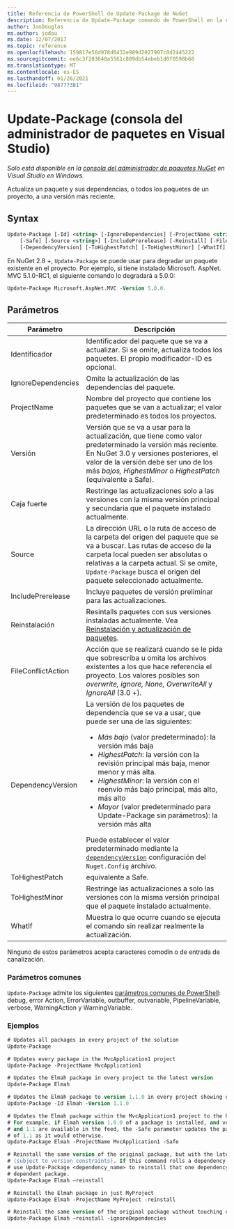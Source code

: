 ```yaml
---
title: Referencia de PowerShell de Update-Package de NuGet
description: Referencia de Update-Package comando de PowerShell en la consola del administrador de paquetes NuGet en Visual Studio.
author: JonDouglas
ms.author: jodou
ms.date: 12/07/2017
ms.topic: reference
ms.openlocfilehash: 159817e56d978d6432e989d2027907c0d2445222
ms.sourcegitcommit: ee6c3f203648a5561c809db54ebeb1d0f0598b68
ms.translationtype: MT
ms.contentlocale: es-ES
ms.lasthandoff: 01/26/2021
ms.locfileid: "98777381"
---
```

# <a name="update-package-package-manager-console-in-visual-studio"></a>Update-Package (consola del administrador de paquetes en Visual Studio)

*Solo está disponible en la [consola del administrador de paquetes NuGet](../../consume-packages/install-use-packages-powershell.md) en Visual Studio en Windows.*

Actualiza un paquete y sus dependencias, o todos los paquetes de un proyecto, a una versión más reciente.

## <a name="syntax"></a>Syntax

```ps
Update-Package [-Id] <string> [-IgnoreDependencies] [-ProjectName <string>] [-Version <string>]
    [-Safe] [-Source <string>] [-IncludePrerelease] [-Reinstall] [-FileConflictAction]
    [-DependencyVersion] [-ToHighestPatch] [-ToHighestMinor] [-WhatIf] [<CommonParameters>]
```

En NuGet 2.8 +, `Update-Package` se puede usar para degradar un paquete existente en el proyecto. Por ejemplo, si tiene instalado Microsoft. AspNet. MVC 5.1.0-RC1, el siguiente comando lo degradará a 5.0.0:

```ps
Update-Package Microsoft.AspNet.MVC -Version 5.0.0.
```

## <a name="parameters"></a>Parámetros

|  Parámetro | Descripción |
| --- | --- |
| Identificador | Identificador del paquete que se va a actualizar. Si se omite, actualiza todos los paquetes. El propio modificador-ID es opcional. |
| IgnoreDependencies | Omite la actualización de las dependencias del paquete. |
| ProjectName | Nombre del proyecto que contiene los paquetes que se van a actualizar; el valor predeterminado es todos los proyectos. |
| Versión | Versión que se va a usar para la actualización, que tiene como valor predeterminado la versión más reciente. En NuGet 3.0 y versiones posteriores, el valor de la versión debe ser uno de los más *bajos, HighestMinor* o *HighestPatch* (equivalente a Safe). |
| Caja fuerte | Restringe las actualizaciones solo a las versiones con la misma versión principal y secundaria que el paquete instalado actualmente. |
| Source | La dirección URL o la ruta de acceso de la carpeta del origen del paquete que se va a buscar. Las rutas de acceso de la carpeta local pueden ser absolutas o relativas a la carpeta actual. Si se omite, `Update-Package` busca el origen del paquete seleccionado actualmente. |
| IncludePrerelease | Incluye paquetes de versión preliminar para las actualizaciones. |
| Reinstalación | Resintalls paquetes con sus versiones instaladas actualmente. Vea [Reinstalación y actualización de paquetes](../../consume-packages/reinstalling-and-updating-packages.md). |
| FileConflictAction | Acción que se realizará cuando se le pida que sobrescriba u omita los archivos existentes a los que hace referencia el proyecto. Los valores posibles son *overwrite, ignore, None, OverwriteAll* y *IgnoreAll* (3.0 +). |
| DependencyVersion | La versión de los paquetes de dependencia que se va a usar, que puede ser una de las siguientes:<br/><ul><li>*Más bajo* (valor predeterminado): la versión más baja</li><li>*HighestPatch*: la versión con la revisión principal más baja, menor menor y más alta.</li><li>*HighestMinor*: la versión con el reenvío más bajo principal, más alto, más alto</li><li>*Mayor* (valor predeterminado para Update-Package sin parámetros): la versión más alta</li></ul>Puede establecer el valor predeterminado mediante la [`dependencyVersion`](../nuget-config-file.md#config-section) configuración del `Nuget.Config` archivo. |
| ToHighestPatch | equivalente a Safe. |
| ToHighestMinor | Restringe las actualizaciones a solo las versiones con la misma versión principal que el paquete instalado actualmente. |
| WhatIf | Muestra lo que ocurre cuando se ejecuta el comando sin realizar realmente la actualización. |

Ninguno de estos parámetros acepta caracteres comodín o de entrada de canalización.

### <a name="common-parameters"></a>Parámetros comunes

`Update-Package` admite los siguientes [parámetros comunes de PowerShell](/powershell/module/microsoft.powershell.core/about/about_commonparameters): debug, error Action, ErrorVariable, outbuffer, outvariable, PipelineVariable, verbose, WarningAction y WarningVariable.

### <a name="examples"></a>Ejemplos

```ps
# Updates all packages in every project of the solution
Update-Package

# Updates every package in the MvcApplication1 project
Update-Package -ProjectName MvcApplication1

# Updates the Elmah package in every project to the latest version
Update-Package Elmah

# Updates the Elmah package to version 1.1.0 in every project showing optional -Id usage
Update-Package -Id Elmah -Version 1.1.0

# Updates the Elmah package within the MvcApplication1 project to the highest "safe" version.
# For example, if Elmah version 1.0.0 of a package is installed, and versions 1.0.1, 1.0.2,
# and 1.1 are available in the feed, the -Safe parameter updates the package to 1.0.2 instead
# of 1.1 as it would otherwise.
Update-Package Elmah -ProjectName MvcApplication1 -Safe

# Reinstall the same version of the original package, but with the latest version of dependencies
# (subject to version constraints). If this command rolls a dependency back to an earlier version,
# use Update-Package <dependency_name> to reinstall that one dependency without affecting the
# dependent package.
Update-Package Elmah –reinstall 

# Reinstall the Elmah package in just MyProject
Update-Package Elmah -ProjectName MyProject -reinstall

# Reinstall the same version of the original package without touching dependencies.
Update-Package Elmah –reinstall -ignoreDependencies
```
